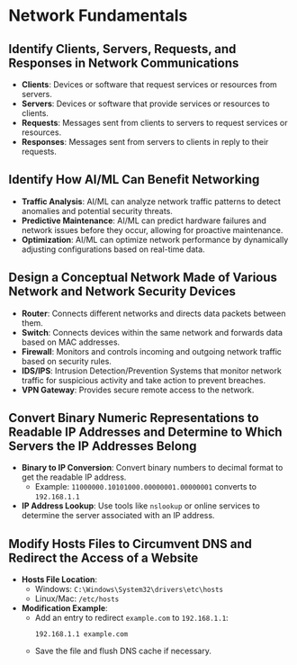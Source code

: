# Network Fundamentals

## Identify Clients, Servers, Requests, and Responses in Network Communications

- **Clients**: Devices or software that request services or resources from servers.
- **Servers**: Devices or software that provide services or resources to clients.
- **Requests**: Messages sent from clients to servers to request services or resources.
- **Responses**: Messages sent from servers to clients in reply to their requests.

## Identify How AI/ML Can Benefit Networking

- **Traffic Analysis**: AI/ML can analyze network traffic patterns to detect anomalies and potential security threats.
- **Predictive Maintenance**: AI/ML can predict hardware failures and network issues before they occur, allowing for proactive maintenance.
- **Optimization**: AI/ML can optimize network performance by dynamically adjusting configurations based on real-time data.

## Design a Conceptual Network Made of Various Network and Network Security Devices

- **Router**: Connects different networks and directs data packets between them.
- **Switch**: Connects devices within the same network and forwards data based on MAC addresses.
- **Firewall**: Monitors and controls incoming and outgoing network traffic based on security rules.
- **IDS/IPS**: Intrusion Detection/Prevention Systems that monitor network traffic for suspicious activity and take action to prevent breaches.
- **VPN Gateway**: Provides secure remote access to the network.

## Convert Binary Numeric Representations to Readable IP Addresses and Determine to Which Servers the IP Addresses Belong

- **Binary to IP Conversion**: Convert binary numbers to decimal format to get the readable IP address.
  - Example: `11000000.10101000.00000001.00000001` converts to `192.168.1.1`
- **IP Address Lookup**: Use tools like `nslookup` or online services to determine the server associated with an IP address.

## Modify Hosts Files to Circumvent DNS and Redirect the Access of a Website

- **Hosts File Location**:
  - Windows: `C:\Windows\System32\drivers\etc\hosts`
  - Linux/Mac: `/etc/hosts`
- **Modification Example**:
  - Add an entry to redirect `example.com` to `192.168.1.1`:
    ```
    192.168.1.1 example.com
    ```
  - Save the file and flush DNS cache if necessary.
